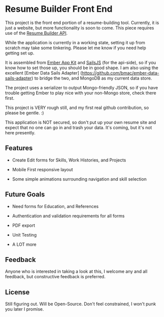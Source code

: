 # Resume Builder Front End

This project is the front end portion of a resume-building tool.  Currently, it is just a website, but more functionality is soon to come.  This piece requires use of the [Resume Builder API](https://github.com/dehuszar/resume-builder-api).

While the application is currently in a working state, setting it up from scratch may take some tinkering.  Please let me know if you need help getting set up.

It is assembled from [Ember App Kit](https://github.com/stefanpenner/ember-app-kit) and [SailsJS](https://github.com/balderdashy/sails) (for the api-side), so if you know how to set those up, you should be in good shape.  I am also using the excellent [Ember Data Sails Adapter] (https://github.com/bmac/ember-data-sails-adapter) to bridge the two, and MongoDB as my current data store.

The project uses a serializer to output Mongo-friendly JSON, so if you have trouble getting Ember to play nice with your non-Mongo store, check there first.

This project is VERY rough still, and my first real github contribution, so please be gentle.  :)

This application is NOT secured, so don't put up your own resume site and expect that no one can go in and trash your data.  It's coming, but it's not here presently.


## Features

- Create Edit forms for Skills, Work Histories, and Projects

- Mobile First responsive layout

- Some simple animations surrounding navigation and skill selection


## Future Goals

- Need forms for Education, and References

- Authentication and validation requirements for all forms

- PDF export

- Unit Testing

- A LOT more

## Feedback
Anyone who is interested in taking a look at this, I welcome any and all feedback, but constructive feedback is preferred.

## License

Still figuring out.  Will be Open-Source.  Don't feel constrained, I won't punk you later I promise.
